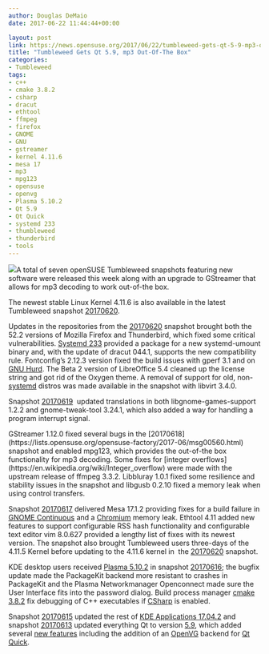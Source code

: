 ```yaml
---
author: Douglas DeMaio
date: 2017-06-22 11:44:44+00:00

layout: post
link: https://news.opensuse.org/2017/06/22/tumbleweed-gets-qt-5-9-mp3-out-of-the-box/
title: "Tumbleweed Gets Qt 5.9, mp3 Out-Of-The Box"
categories:
- Tumbleweed
tags:
- c++
- cmake 3.8.2
- csharp
- dracut
- ethtool
- ffmpeg
- firefox
- GNOME
- GNU
- gstreamer
- kernel 4.11.6
- mesa 17
- mp3
- mpg123
- opensuse
- openvg
- Plasma 5.10.2
- Qt 5.9
- Qt Quick
- systemd 233
- thumbleweed
- thunderbird
- tools
---
```

![](http://www.unixstickers.com/image/cache/data/buttons/png/opensuse%20wo%20type-600x600.png)A total of seven openSUSE Tumbleweed snapshots featuring new software were released this week along with an upgrade to GStreamer that allows for mp3 decoding to work out-of-the box.

The newest stable Linux Kernel 4.11.6 is also available in the latest Tumbleweed snapshot [20170620](https://lists.opensuse.org/opensuse-factory/2017-06/msg00620.html).

Updates in the repositories from the [20170620](https://lists.opensuse.org/opensuse-factory/2017-06/msg00620.html) snapshot brought both the 52.2 versions of Mozilla Firefox and Thunderbird, which fixed some critical vulnerabilities. [Systemd 233](https://lists.freedesktop.org/archives/systemd-devel/2017-March/038419.html) provided a package for a new systemd-umount binary and, with the update of dracut 044.1, supports the new compatibility rule. Fontconfig’s 2.12.3 version fixed the build issues with gperf 3.1 and on [GNU Hurd](https://www.gnu.org/s/hurd/hurd.html). The Beta 2 version of LibreOffice 5.4 cleaned up the license string and got rid of the Oxygen theme. A removal of support for old, non-[systemd](https://www.freedesktop.org/wiki/Software/systemd/) distros was made available in the snapshot with libvirt 3.4.0.

Snapshot [20170619](https://lists.opensuse.org/opensuse-factory/2017-06/msg00593.html)  updated translations in both libgnome-games-support 1.2.2 and gnome-tweak-tool 3.24.1, which also added a way for handling a program interrupt signal.

<!-- more -->GStreamer 1.12.0 fixed several bugs in the [20170618](https://lists.opensuse.org/opensuse-factory/2017-06/msg00560.html) snapshot and enabled mpg123, which provides the out-of-the box functionality for mp3 decoding. Some fixes for [integer overflows](https://en.wikipedia.org/wiki/Integer_overflow) were made with the upstream release of ffmpeg 3.3.2. Libbluray 1.0.1 fixed some resilience and stability issues in the snapshot and libgusb 0.2.10 fixed a memory leak when using control transfers.

Snapshot [20170617](https://lists.opensuse.org/opensuse-factory/2017-06/msg00510.html) delivered Mesa 17.1.2 providing fixes for a build failure in [GNOME Continuous](https://wiki.gnome.org/Projects/GnomeContinuous) and a [Chromium](https://www.chromium.org/Home) memory leak. Ethtool 4.11 added new features to support configurable RSS hash functionality and configurable text editor vim 8.0.627 provided a lengthy list of fixes with its newest version. The snapshot also brought Tumbleweed users three-days of the 4.11.5 Kernel before updating to the 4.11.6 kernel in  the [20170620](https://lists.opensuse.org/opensuse-factory/2017-06/msg00620.html) snapshot.

KDE desktop users received [Plasma 5.10.2](https://www.kde.org/announcements/plasma-5.10.2.php) in snapshot [20170616](https://lists.opensuse.org/opensuse-factory/2017-06/msg00443.html); the bugfix update made the PackageKit backend more resistant to crashes in PackageKit and the Plasma Networkmanager Openconnect made sure the User Interface fits into the password dialog. Build process manager [cmake 3.8.2](https://cmake.org/cmake/help/v3.8/release/3.8.html) fix debugging of C++ executables if [CSharp](https://en.wikipedia.org/wiki/C_Sharp_(programming_language)) is enabled.

Snapshot [20170615](https://lists.opensuse.org/opensuse-factory/2017-06/msg00406.html) updated the rest of [KDE Applications 17.04.2](https://www.kde.org/announcements/announce-applications-17.04.2.php) and snapshot [20170613](https://lists.opensuse.org/opensuse-factory/2017-06/msg00391.html) updated everything Qt to version [5.9](https://wiki.qt.io/Qt_5.9_Release), which added several [new features](https://wiki.qt.io/New_Features_in_Qt_5.9) including the addition of an [OpenVG](https://en.wikipedia.org/wiki/OpenVG) backend for [Qt Quick](https://www.qt.io/qt-quick/).		
